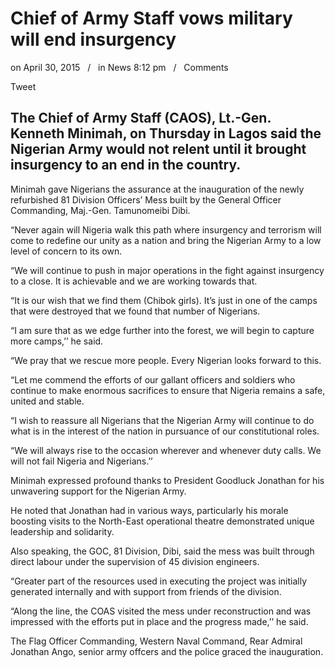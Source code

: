 # Chief of Army Staff vows military will end insurgency

on April 30, 2015   /   in News 8:12 pm   /   Comments

Tweet

## The Chief of Army Staff \(CAOS\), Lt.-Gen. Kenneth Minimah, on Thursday in Lagos said the Nigerian Army would not relent until it brought insurgency to an end in the country.

Minimah gave Nigerians the assurance at the inauguration of the newly refurbished 81 Division Officers’ Mess built by the General Officer Commanding, Maj.-Gen. Tamunomeibi Dibi.

“Never again will Nigeria walk this path where insurgency and terrorism will come to redefine our unity as a nation and bring the Nigerian Army to a low level of concern to its own.

“We will continue to push in major operations in the fight against insurgency to a close. It is achievable and we are working towards that.

“It is our wish that we find them \(Chibok girls\). It’s just in one of the camps that were destroyed that we found that number of Nigerians.

“I am sure that as we edge further into the forest, we will begin to capture more camps,’’ he said.

“We pray that we rescue more people. Every Nigerian looks forward to this.

“Let me commend the efforts of our gallant officers and soldiers who continue to make enormous sacrifices to ensure that Nigeria remains a safe, united and stable.

“I wish to reassure all Nigerians that the Nigerian Army will continue to do what is in the interest of the nation in pursuance of our constitutional roles.

“We will always rise to the occasion wherever and whenever duty calls. We will not fail Nigeria and Nigerians.’’

Minimah expressed profound thanks to President Goodluck Jonathan for his unwavering support for the Nigerian Army.

He noted that Jonathan had in various ways, particularly his morale boosting visits to the North-East operational theatre demonstrated unique leadership and solidarity.

Also speaking, the GOC, 81 Division, Dibi, said the mess was built through direct labour under the supervision of 45 division engineers.

“Greater part of the resources used in executing the project was initially generated internally and with support from friends of the division.

“Along the line, the COAS visited the mess under reconstruction and was impressed with the efforts put in place and the progress made,’’ he said.

The Flag Officer Commanding, Western Naval Command, Rear Admiral Jonathan Ango, senior army offcers and the police graced the inauguration.
